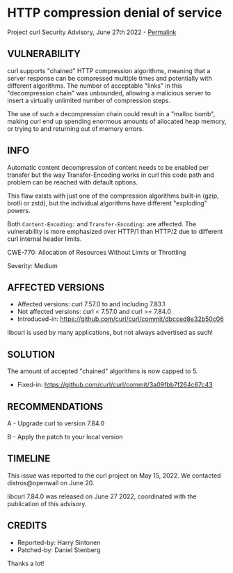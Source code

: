 HTTP compression denial of service
==================================

Project curl Security Advisory, June 27th 2022 -
[Permalink](https://curl.se/docs/CVE-2022-32206.html)

VULNERABILITY
-------------

curl supports "chained" HTTP compression algorithms, meaning that a server
response can be compressed multiple times and potentially with different
algorithms. The number of acceptable "links" in this "decompression chain" was
unbounded, allowing a malicious server to insert a virtually unlimited number
of compression steps.

The use of such a decompression chain could result in a "malloc bomb", making
curl end up spending enormous amounts of allocated heap memory, or trying to
and returning out of memory errors.

INFO
----

Automatic content decompression of content needs to be enabled per transfer
but the way Transfer-Encoding works in curl this code path and problem can be
reached with default options.

This flaw exists with just one of the compression algorithms built-in (gzip,
brotli or zstd), but the individual algorithms have different "exploding"
powers.

Both `Content-Encoding:` and `Transfer-Encoding:` are affected. The
vulnerability is more emphasized over HTTP/1 than HTTP/2 due to different curl
internal header limits.

CWE-770: Allocation of Resources Without Limits or Throttling

Severity: Medium

AFFECTED VERSIONS
-----------------

- Affected versions: curl 7.57.0 to and including 7.83.1
- Not affected versions: curl < 7.57.0 and curl >= 7.84.0
- Introduced-in: https://github.com/curl/curl/commit/dbcced8e32b50c06

libcurl is used by many applications, but not always advertised as such!

SOLUTION
------------

The amount of accepted "chained" algorithms is now capped to 5.

- Fixed-in: https://github.com/curl/curl/commit/3a09fbb7f264c67c43

RECOMMENDATIONS
--------------

 A - Upgrade curl to version 7.84.0

 B - Apply the patch to your local version
 
TIMELINE
--------

This issue was reported to the curl project on May 15, 2022. We contacted
distros@openwall on June 20.

libcurl 7.84.0 was released on June 27 2022, coordinated with the publication
of this advisory.

CREDITS
-------

- Reported-by: Harry Sintonen
- Patched-by: Daniel Stenberg

Thanks a lot!
